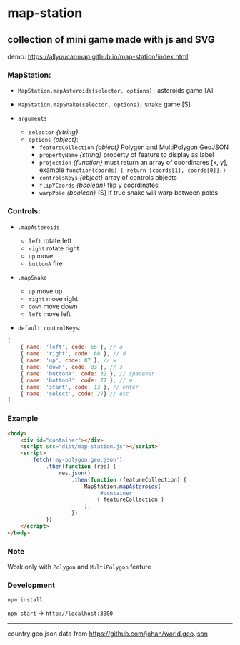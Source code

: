 # map-station

## collection of mini game made with js and SVG

demo: https://allyoucanmap.github.io/map-station/index.html

### MapStation:

- `MapStation.mapAsteroids(selector, options);` asteroids game [A]
- `MapStation.mapSnake(selector, options);` snake game [S]

- `arguments`
    - `selector` *{string}*
    - `options` *{object}*:
        - `featureCollection` *{object}* Polygon and MultiPolygon GeoJSON
        - `propertyName` *{string}* property of feature to display as label
        - `projection` *{function}* must return an array of coordinares [x, y], example `function(coords) { return [coords[1], coords[0]];}`
        - `controlsKeys` *{object}* array of controls objects
        - `flipYCoords` *{boolean}* flip y coordinates
        - `warpPole` *{boolean}* [S] if true snake will warp between poles

### Controls:

- `.mapAsteroids`
    - `left` rotate left
    - `right` rotate right
    - `up` move
    - `buttonA` fire

- `.mapSnake`
    - `up` move up
    - `right` move right
    - `down` move down
    - `left` move left

- `default controlKeys`:

```js
[
    { name: 'left', code: 65 }, // a
    { name: 'right', code: 68 }, // d
    { name: 'up', code: 87 }, // w
    { name: 'down', code: 83 }, // s
    { name: 'buttonA', code: 32 }, // spacebar
    { name: 'buttonB', code: 77 }, // m
    { name: 'start', code: 13 }, // enter
    { name: 'select', code: 27} // esc
]
```

### Example

```html
<body>
    <div id="container"></div>
    <script src="dist/map-station.js"></script>
    <script>
        fetch('my-polygon.geo.json')
            .then(function (res) {
                res.json()
                    .then(function (featureCollection) {
                        MapStation.mapAsteroids(
                            '#container'
                            { featureCollection }
                        );
                    })
            });
    </script>
</body>
```
### Note

Work only with `Polygon` and `MultiPolygon` feature

### Development

`npm install`

`npm start` -> `http://localhost:3000`

---

country.geo.json data from https://github.com/johan/world.geo.json